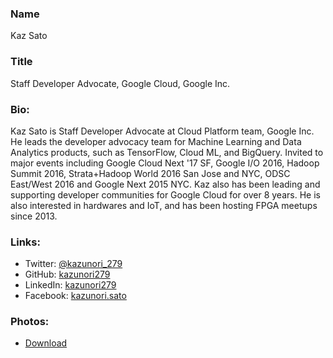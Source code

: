 ### Name

Kaz Sato

### Title

Staff Developer Advocate, Google Cloud, Google Inc.

### Bio:

Kaz Sato is Staff Developer Advocate at Cloud Platform team, Google Inc. He leads the developer advocacy 
team for Machine Learning and Data Analytics products, such as TensorFlow, Cloud ML, and BigQuery. 
Invited to major events including Google Cloud Next '17 SF, Google I/O 2016, Hadoop Summit 2016, 
Strata+Hadoop World 2016 San Jose and NYC, ODSC East/West 2016 and Google Next 2015 NYC. Kaz also has 
been leading and supporting developer communities for Google Cloud for over 8 years. He is also interested 
in hardwares and IoT, and has been hosting FPGA meetups since 2013.

### Links:

- Twitter: [@kazunori_279](https://twitter.com/kazunori_279)
- GitHub: [kazunori279](https://github.com/kazunori279)
- LinkedIn: [kazunori279](https://www.linkedin.com/in/kazunori279/)
- Facebook: [kazunori.sato](https://www.facebook.com/kazunori.sato.39)

### Photos:

- [Download](photo.jpg)
